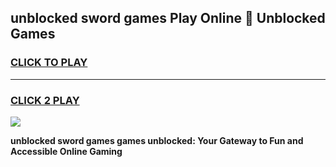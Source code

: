 
## unblocked sword games Play Online 👋 Unblocked Games
<h3>
<a href="https://premium.freeplayer.one?title=unblocked_sword_games&ref=19F">CLICK TO PLAY</a></h3>
<hr>

<h3>
<a href="https://premium.freeplayer.one?title=unblocked_sword_games&ref=19F">CLICK 2 PLAY</a>
  
</h3>

<a href="https://premium.freeplayer.one?title=unblocked_sword_games&ref=19F"><img src="https://clearcache.store/games.png"></a>


**unblocked sword games games unblocked: Your Gateway to Fun and Accessible Online Gaming**
